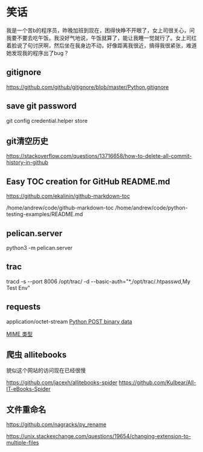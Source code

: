 # 笑话

我是一个苦b的程序员，昨晚加班到现在，困得快睁不开眼了，女上司很关心，问我要不要去吃午饭。我没好气地说，午饭就算了，能让我睡一觉就行了。女上司红着脸说了句讨厌啊，然后坐在我身边不动，好像距离我很近，搞得我很紧张，难道她发现我的程序出了bug？

## gitignore

https://github.com/github/gitignore/blob/master/Python.gitignore

## save git password

 git config credential.helper store
 
## git清空历史

https://stackoverflow.com/questions/13716658/how-to-delete-all-commit-history-in-github 

## Easy TOC creation for GitHub README.md 

https://github.com/ekalinin/github-markdown-toc

/home/andrew/code/github-markdown-toc  /home/andrew/code/python-testing-examples/README.md
 
## pelican.server

python3 -m pelican.server

## trac

tracd -s --port 8006 /opt/trac/ -d --basic-auth="*,/opt/trac/.htpasswd,My Test Env"

## requests

application/octet-stream [Python POST binary data](https://stackoverflow.com/questions/14365027/python-post-binary-data)

[MIME 类型](https://developer.mozilla.org/zh-CN/docs/Web/HTTP/Basics_of_HTTP/MIME_types)

## 爬虫 allitebooks

貌似这个网站的访问现在已经很慢

https://github.com/jacexh/allitebooks-spider
https://github.com/Kulbear/All-IT-eBooks-Spider

## 文件重命名

https://github.com/nagracks/py_rename

https://unix.stackexchange.com/questions/19654/changing-extension-to-multiple-files



